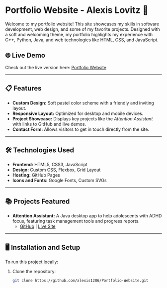 #  Portfolio Website - Alexis Lovitz 🌸

Welcome to my portfolio website! This site showcases my skills in software development, web design, and some of my favorite projects. Designed with a soft and welcoming theme, my portfolio highlights my experience with C++, Python, Java, and web technologies like HTML, CSS, and JavaScript.

## 🌐 Live Demo
Check out the live version here: [Portfolio Website](https://alexis1286.github.io/Portfolio-Website/)

---

## 📋 Features
- **Custom Design:** Soft pastel color scheme with a friendly and inviting layout.
- **Responsive Layout:** Optimized for desktop and mobile devices.
- **Project Showcase:** Displays key projects like the *Attention Assistant* with links to GitHub and live demos.
- **Contact Form:** Allows visitors to get in touch directly from the site.

---

## 🛠 Technologies Used
- **Frontend:** HTML5, CSS3, JavaScript  
- **Design:** Custom CSS, Flexbox, Grid Layout  
- **Hosting:** GitHub Pages  
- **Icons and Fonts:** Google Fonts, Custom SVGs

---

## 📚 Projects Featured
- **Attention Assistant:** A Java desktop app to help adolescents with ADHD focus, featuring task management tools and progress reports.  
  - [GitHub](https://github.com/alexis1286/AttentionAssistant) | [Live Site](https://www.cs.odu.edu/~cpi/old/411/coppers22/)

---

## 🖥 Installation and Setup
To run this project locally:
1. Clone the repository:
   ```bash
   git clone https://github.com/alexis1286/Portfolio-Website.git

